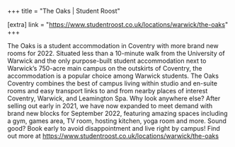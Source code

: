 +++
title = "The Oaks | Student Roost"

[extra]
link = "https://www.studentroost.co.uk/locations/warwick/the-oaks"
+++

The Oaks is a student accommodation in Coventry with more brand new rooms for 2022. Situated less than a 10-minute walk from the University of Warwick and the only purpose-built student accommodation next to Warwick’s 750-acre main campus on the outskirts of Coventry, the accommodation is a popular choice among Warwick students. The Oaks Coventry combines the best of campus living within studio and en-suite rooms and easy transport links to and from nearby places of interest Coventry, Warwick, and Leamington Spa. Why look anywhere else? After selling out early in 2021, we have now expanded to meet demand with brand new blocks for September 2022, featuring amazing spaces including a gym, games area, TV room, hosting kitchen, yoga room and more. Sound good? Book early to avoid disappointment and live right by campus! Find out more at https://www.studentroost.co.uk/locations/warwick/the-oaks